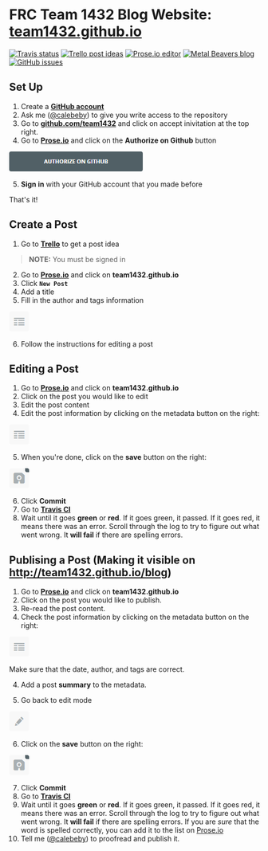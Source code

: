 # FRC Team 1432 Blog Website: [team1432.github.io](https://team1432.github.io)
[![Travis status](http://bit.do/cbU56)](https://travis-ci.org/team1432/team1432.github.io)
[![Trello post ideas](http://bit.do/trelloideas)](https://trello.com/b/iLpXk1W6/posts)
[![Prose.io editor](http://bit.do/prose)](http://prose.io/#team1432/team1432.github.io)
[![Metal Beavers blog](http://tinyurl.com/hcluy2x)](https://team1432.github.io/blog)
[![GitHub issues](http://tinyurl.com/haqa4tj)](https://github.com/team1432/team1432.github.io/issues)



## Set Up

1. Create a [**GitHub account**](https://github.com/)
2. Ask me ([@calebeby](https://github.com/calebeby)) to give you write access to the repository
3. Go to **[github.com/team1432](https://github.com/team1432/)** and click on accept inivitation at the top right.
4. Go to **[Prose.io](http://prose.io)** and click on the **Authorize on Github** button

  ![Authorize](https://github.com/team1432/team1432.github.io/raw/source/source/images/README/authorize.png)

5. **Sign in** with your GitHub account that you made before

That's it!

## Create a Post

1. Go to **[Trello](https://trello.com/b/iLpXk1W6/post-ideas)** to get a post idea

  > **NOTE:** You must be signed in
  
2. Go to **[Prose.io](http://prose.io)** and click on **team1432.github.io**
3. Click **`New Post`**
4. Add a title
5. Fill in the author and tags information

  ![Metadata Button](https://github.com/team1432/team1432.github.io/raw/source/source/images/README/metadata.png)

6. Follow the instructions for editing a post

## Editing a Post

1. Go to **[Prose.io](http://prose.io)** and click on **team1432.github.io**
2. Click on the post you would like to edit
3. Edit the post content
4. Edit the post information by clicking on the metadata button on the right:

  ![Metadata Button](https://github.com/team1432/team1432.github.io/raw/source/source/images/README/metadata.png)

5. When you're done, click on the **save** button on the right:

  ![Save Button](https://github.com/team1432/team1432.github.io/raw/source/source/images/README/save.png)

6. Click **Commit**
7. Go to **[Travis CI](https://travis-ci.org/team1432/team1432.github.io)**
8. Wait until it goes **green** or **red**. If it goes green, it passed. If it goes red, it means there was an error. Scroll through the log to try to figure out what went wrong. It **will fail** if there are spelling errors.

## Publising a Post (Making it visible on <http://team1432.github.io/blog>)

1. Go to **[Prose.io](http://prose.io)** and click on **team1432.github.io**
2. Click on the post you would like to publish.
3. Re-read the post content.
4. Check the post information by clicking on the metadata button on the right:

  ![Metadata Button](https://github.com/team1432/team1432.github.io/raw/source/source/images/README/metadata.png)
  
  Make sure that the date, author, and tags are correct.

4. Add a post **summary** to the metadata.

5. Go back to edit mode

  ![Edit Button](https://github.com/team1432/team1432.github.io/raw/source/source/images/README/edit.png)
  
6. Click on the **save** button on the right:

  ![Save Button](https://github.com/team1432/team1432.github.io/raw/source/source/images/README/save.png)

7. Click **Commit**
8. Go to **[Travis CI](https://travis-ci.org/team1432/team1432.github.io)**
9. Wait until it goes **green** or **red**. If it goes green, it passed. If it goes red, it means there was an error. Scroll through the log to try to figure out what went wrong. It **will fail** if there are spelling errors. If you are *sure* that the word is spelled correctly, you can add it to the list on [Prose.io](http://prose.io/#team1432/team1432.github.io/edit/source/spelling.txt)
10. Tell me ([@calebeby](https://github.com/calebeby)) to proofread and publish it.
